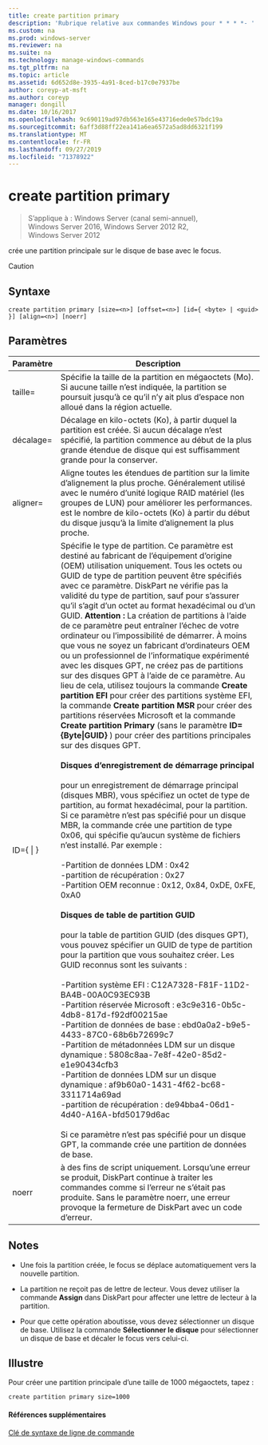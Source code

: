 ```yaml
---
title: create partition primary
description: 'Rubrique relative aux commandes Windows pour * * * *- '
ms.custom: na
ms.prod: windows-server
ms.reviewer: na
ms.suite: na
ms.technology: manage-windows-commands
ms.tgt_pltfrm: na
ms.topic: article
ms.assetid: 6d652d8e-3935-4a91-8ced-b17c0e7937be
author: coreyp-at-msft
ms.author: coreyp
manager: dongill
ms.date: 10/16/2017
ms.openlocfilehash: 9c690119ad97db563e165e43716ede0e57bdc19a
ms.sourcegitcommit: 6aff3d88ff22ea141a6ea6572a5ad8dd6321f199
ms.translationtype: MT
ms.contentlocale: fr-FR
ms.lasthandoff: 09/27/2019
ms.locfileid: "71378922"
---
```

# <a name="create-partition-primary"></a>create partition primary

>S’applique à : Windows Server (canal semi-annuel), Windows Server 2016, Windows Server 2012 R2, Windows Server 2012

crée une partition principale sur le disque de base avec le focus.  
  
> [!CAUTION]  
  
  
  
## <a name="syntax"></a>Syntaxe  
  
```  
create partition primary [size=<n>] [offset=<n>] [id={ <byte> | <guid> }] [align=<n>] [noerr]  
```  
  
## <a name="parameters"></a>Paramètres  
  
|          Paramètre           |                                                                                                                                                                                                                                                                                                                                                                                                                                                                                                                                                                                                                                                                                                                                                                                                                                                                                                                                                                                                                                                                                           Description                                                                                                                                                                                                                                                                                                                                                                                                                                                                                                                                                                                                                                                                                                                                                                                                                                                                                                                                                                                                                                                                                           |
|------------------------------|-------------------------------------------------------------------------------------------------------------------------------------------------------------------------------------------------------------------------------------------------------------------------------------------------------------------------------------------------------------------------------------------------------------------------------------------------------------------------------------------------------------------------------------------------------------------------------------------------------------------------------------------------------------------------------------------------------------------------------------------------------------------------------------------------------------------------------------------------------------------------------------------------------------------------------------------------------------------------------------------------------------------------------------------------------------------------------------------------------------------------------------------------------------------------------------------------------------------------------------------------------------------------------------------------------------------------------------------------------------------------------------------------------------------------------------------------------------------------------------------------------------------------------------------------------------------------------------------------------------------------------------------------------------------------------------------------------------------------------------------------------------------------------------------------------------------------------------------------------------------------------------------------------------------------------------------------------------------------------------------------------------------------------------------------------------------------------------------------------------------------------------------------------------------------------------------------|
|          taille\=<n>           |                                                                                                                                                                                                                                                                                                                                                                                                                                                                                                                                                                                                                                                                                                                                                                                                                                                                                                                                                                                                              Spécifie la taille de la partition en mégaoctets \(Mo\). Si aucune taille n’est indiquée, la partition se poursuit jusqu’à ce qu’il n’y ait plus d’espace non alloué dans la région actuelle.                                                                                                                                                                                                                                                                                                                                                                                                                                                                                                                                                                                                                                                                                                                                                                                                                                                                                                                                                                                                              |
|         décalage\=<n>          |                                                                                                                                                                                                                                                                                                                                                                                                                                                                                                                                                                                                                                                                                                                                                                                                                                                                                                                                                                                                 Décalage en kilo-octets \(Ko\), à partir duquel la partition est créée. Si aucun décalage n’est spécifié, la partition commence au début de la plus grande étendue de disque qui est suffisamment grande pour la conserver.                                                                                                                                                                                                                                                                                                                                                                                                                                                                                                                                                                                                                                                                                                                                                                                                                                                                                                                                                                                                 |
|          aligner\=<n>          |                                                                                                                                                                                                                                                                                                                                                                                                                                                                                                                                                                                                                                                                                                                                                                                                                                                                                                                                                              Aligne toutes les étendues de partition sur la limite d’alignement la plus proche. Généralement utilisé avec le numéro d’unité logique RAID matériel \(les groupes de LUN\) pour améliorer les performances. <n> est le nombre de kilo-octets \(Ko\) à partir du début du disque jusqu’à la limite d’alignement la plus proche.                                                                                                                                                                                                                                                                                                                                                                                                                                                                                                                                                                                                                                                                                                                                                                                                                                                                                                                                                               |
| ID\={<byte> &#124; <guid>} | Spécifie le type de partition. Ce paramètre est destiné au fabricant de l’équipement d’origine \(OEM\) utilisation uniquement. Tous les octets ou GUID de type de partition peuvent être spécifiés avec ce paramètre. DiskPart ne vérifie pas la validité du type de partition, sauf pour s’assurer qu’il s’agit d’un octet au format hexadécimal ou d’un GUID. **Attention :** La création de partitions à l’aide de ce paramètre peut entraîner l’échec de votre ordinateur ou l’impossibilité de démarrer. À moins que vous ne soyez un fabricant d’ordinateurs OEM ou un professionnel de l’informatique expérimenté avec les disques GPT, ne créez pas de partitions sur des disques GPT à l’aide de ce paramètre. Au lieu de cela, utilisez toujours la commande **Create partition EFI** pour créer des partitions système EFI, la commande **Create partition MSR** pour créer des partitions réservées Microsoft et la commande **Create partition Primary** \(sans le paramètre **ID\={Byte&#124;GUID}** \) pour créer des partitions principales sur des disques GPT.<br /><br />**Disques d’enregistrement de démarrage principal**<br /><br />pour un enregistrement de démarrage principal \(disques MBR\), vous spécifiez un octet de type de partition, au format hexadécimal, pour la partition. Si ce paramètre n’est pas spécifié pour un disque MBR, la commande crée une partition de type 0x06, qui spécifie qu’aucun système de fichiers n’est installé. Par exemple :<br /><br />-Partition de données LDM : 0x42<br />-partition de récupération : 0x27<br />-Partition OEM reconnue : 0x12, 0x84, 0xDE, 0xFE, 0xA0<br /><br />**Disques de table de partition GUID**<br /><br />pour la table de partition GUID \(des disques GPT\), vous pouvez spécifier un GUID de type de partition pour la partition que vous souhaitez créer. Les GUID reconnus sont les suivants :<br /><br />-Partition système EFI : C12A7328\-F81F\-11D2\-BA4B\-00A0C93EC93B<br />-Partition réservée Microsoft : e3c9e316\-0b5c\-4db8\-817d\-f92df00215ae<br />-Partition de données de base : ebd0a0a2\-b9e5\-4433\-87C0\-68b6b72699c7<br />-Partition de métadonnées LDM sur un disque dynamique : 5808c8aa\-7e8f\-42e0\-85d2\-e1e90434cfb3<br />-Partition de données LDM sur un disque dynamique : af9b60a0\-1431\-4f62\-bc68\-3311714a69ad<br />-partition de récupération : de94bba4\-06d1\-4d40\-A16A\-bfd50179d6ac<br /><br />Si ce paramètre n’est pas spécifié pour un disque GPT, la commande crée une partition de données de base. |
|            noerr             |                                                                                                                                                                                                                                                                                                                                                                                                                                                                                                                                                                                                                                                                                                                                                                                                                                                                                                                                                                                            à des fins de script uniquement. Lorsqu’une erreur se produit, DiskPart continue à traiter les commandes comme si l’erreur ne s’était pas produite. Sans le paramètre noerr, une erreur provoque la fermeture de DiskPart avec un code d’erreur.                                                                                                                                                                                                                                                                                                                                                                                                                                                                                                                                                                                                                                                                                                                                                                                                                                                                                                                                                                                            |
  
## <a name="remarks"></a>Notes  
  
-   Une fois la partition créée, le focus se déplace automatiquement vers la nouvelle partition.  
  
-   La partition ne reçoit pas de lettre de lecteur. Vous devez utiliser la commande **Assign** dans DiskPart pour affecter une lettre de lecteur à la partition.  
  
-   Pour que cette opération aboutisse, vous devez sélectionner un disque de base. Utilisez la commande **Sélectionner le disque** pour sélectionner un disque de base et décaler le focus vers celui-ci.  
  
## <a name="BKMK_examples"></a>Illustre  
Pour créer une partition principale d’une taille de 1000 mégaoctets, tapez :  
  
```  
create partition primary size=1000  
```  
  
#### <a name="additional-references"></a>Références supplémentaires  
[Clé de syntaxe de ligne de commande](command-line-syntax-key.md)  
  

  


